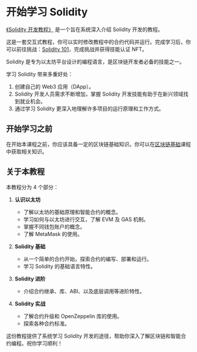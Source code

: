 # 开始学习 Solidity

[《Solidity 开发教程》](https://decert.me/tutorial/solidity/intro) 是一个旨在系统深入介绍 Solidity 开发的教程。

这是一套交互式教程，你可以实时修改教程中的合约代码并运行。完成学习后，你可以前往挑战：[Solidity 101](https://decert.me/collection/9)，完成挑战并获得技能认证 NFT。

Solidity 是专为以太坊平台设计的编程语言，是区块链开发者必备的技能之一。

学习 Solidity 带来多重好处：

1. 创建自己的 Web3 应用（DApp）。
2. Solidity 开发人员需求不断增加，掌握 Solidity 开发技能有助于在新兴领域找到就业机会。
3. 通过学习 Solidity 更深入地理解许多项目的运行原理和工作方式。

## 开始学习之前

在开始本课程之前，你应该具备一定的区块链基础知识。你可以在[区块链基础](https://decert.me/tutorial/blockchain-basic/start)课程中获取相关知识。

## 关于本教程

本教程分为 4 个部分：

1. **认识以太坊**
   - 了解以太坊的基础原理和智能合约的概念。
   - 学习如何与以太坊进行交互，了解 EVM 及 GAS 机制。
   - 掌握不同钱包账户的概念。
   - 了解 MetaMask 的使用。

2. **Solidity 基础**
   - 从一个简单的合约开始，探索合约的编写、部署和运行。
   - 学习 Solidity 的基础语言特性。

3. **Solidity 进阶**
   - 介绍合约继承、库、ABI、以及底层调用等进阶特性。

4. **Solidity 实战**
   - 了解合约升级和 OpenZeppelin 库的使用。
   - 探索各种合约标准。

这份教程提供了系统学习 Solidity 开发的途径，帮助你深入了解区块链和智能合约编程。祝你学习顺利！
